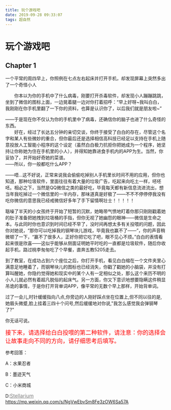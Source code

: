 ```yaml
---
title: 玩个游戏吧
date: 2019-09-28 09:33:07
tags: 超自然
---
```

# 玩个游戏吧

## Chapter 1

一个平常的周四早上，你照例在七点左右起床并打开手机，却发现屏幕上突然多出了一个奇怪小人<br/>
<!--more-->
   &emsp;&emsp;你本以为你的手机中了什么病毒，刚要打开杀毒软件，却发现小人蹦蹦跳跳，坐到了微信的图标上面，一边晃着腿一边对你打着招呼：“早上好呀~我叫白白，我刚刚在你手机里翻了一下你的资料，也算是认识你了，以后我们就是朋友啦~” <br/>

——于是现在你不仅认为你的手机里中了病毒，还确信你的脑子也进了什么奇怪的东西。<br/>&emsp;&emsp;好在，经过了长达五分钟的亲切交谈，你终于接受了白白的存在，尽管这个名字和某人有些微妙的重合，但你最后还是选择相信高科技已经足以支持在手机上随意投放人工智能小程序的这个设定（虽然白白极力抗拒你把她成为一个程序，她坚持让你称她为住在手机里的小人），并得知她靠进食手机内的APP为生。当然，你妥协了，并开始好奇她的菜谱。<br/> ——所以，你一般都吃什么APP？<br/>

——唔...这不好说，正常来说我会偷偷吃掉别人手机里长时间不用的应用，但你也知道，那种垃圾软件，里面往往有着大量的垃圾广告，吃起来向吃土一样，呸呸呸。相必之下，当然是QQ微信之类的最好吃，毕竟每天都有新信息流进流出，想当年我吃掉过一个微信里的一半内存，那味道真是好极了——不不不停停停我没有吃你微信的意思我已经戒微信好多年了手下留情啊壮士！！！！！<br/>

聒噪了半天的小女孩终于开始了短暂的沉默，她略带气愤地盯着你那只刚刚戳着她的肚子准备把她拽到垃圾桶的手指，但你无视了她幽怨的眼神——微信是生命之本。与此同时你也意识到时间已经不早了，没时间再想太多有关投喂的问题，因此你对她说，“那你可以吃掉我的钢琴块儿游戏，毕竟我也赢不了——”，你的声音稍微顿了一下，“赢不了很多人，正好你把它吃了吧，眼不见心不烦。”白白的表情看起来很是欣喜——这似乎能够从侧面证明她平时吃的一直都是垃圾软件，随后你收起手机，路过桃李匆匆吃了个早餐，直奔五教5205走去。<br/>

到了教室，在成功占到六个座位之后，你打开手机，看见白白缩在一个文件夹里心满意足地睡着了，而钢琴块儿的图标也已经消失，你戳了戳她的小脑袋，并没有打算叫醒她，你隐约觉得她和现实中的某个人有一定相似之处，那么这个来历不明的小人儿就必然有着超凡脱俗的起床气。另一方面，你又下意识地想要隐瞒这件稍显吊诡的事情，于是你打开背单词APP，像平常的无数个早上那样，开始背单词。<br/>

过了一会儿,时针缓缓指向八点,你旁边的人刚好踩点坐在位置上,但不同以往的是,她眉头微蹙,脸上挂着三四十个问号,然后缓缓地对你说,"我怎么感觉我会弹钢琴了?"<br/>

你无话可说。  

<font color=red size=4>接下来，请选择给白白投喂的第二种软件，请注意：你的选择会让故事走向不同的方向，请仔细思考后填写。</font>

参考回答：

A：水果忍者

B：墨迹天气

C：小米商城

D:<font color=gray size=3><u>Stellarium</u></font>
<br/>
https://mp.weixin.qq.com/s/NgVwEbvSm8Fe3zOW6Sa57A





  
